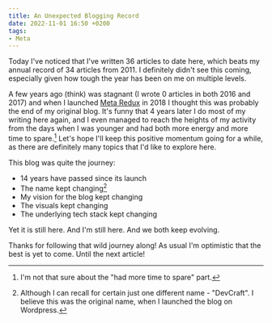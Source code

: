 ```yaml
---
title: An Unexpected Blogging Record
date: 2022-11-01 16:50 +0200
tags:
- Meta
---
```


Today I've noticed that I've written 36 articles to date here, which
beats my annual record of 34 articles from 2011. I definitely didn't see this
coming, especially given how tough the year has been on me on multiple
levels.

A few years ago (think) was stagnant (I wrote 0 articles in both 2016 and 2017)
and when I launched [Meta Redux](https://metaredux.com) in 2018 I thought this
was probably the end of my original blog. It's funny that 4 years later I do
most of my writing here again, and I even managed to reach the heights of my
activity from the days when I was younger and had both more energy and more time
to spare.[^1] Let's hope I'll keep this positive momentum going for a while, as
there are definitely many topics that I'd like to explore here.

This blog was quite the journey:

- 14 years have passed since its launch
- The name kept changing[^2]
- My vision for the blog kept changing
- The visuals kept changing
- The underlying tech stack kept changing

Yet it is still here. And I'm still here. And we both keep evolving.

Thanks for following that wild journey along! As usual I'm optimistic that the
best is yet to come. Until the next article!

[^1]: I'm not that sure about the "had more time to spare" part.
[^2]: Although I can recall for certain just one different name - "DevCraft". I believe this was the original name, when I launched the blog on Wordpress.
